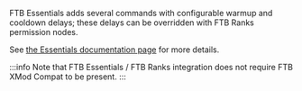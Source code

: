
FTB Essentials adds several commands with configurable warmup and cooldown delays; these delays can be overridden with FTB Ranks permission nodes.

See [the Essentials documentation page](/docs/mods/suite/Essentials/Ranks_Integration#warmups-and-cooldowns) for more details.

:::info
Note that FTB Essentials / FTB Ranks integration does not require FTB XMod Compat to be present.
:::
